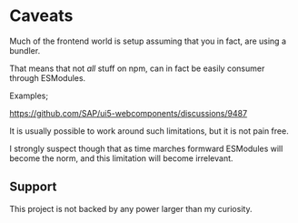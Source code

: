 # Caveats

Much of the frontend world is setup assuming that you in fact, are using a bundler.

That means that not _all_ stuff on npm, can in fact be easily consumer through ESModules.

Examples;

https://github.com/SAP/ui5-webcomponents/discussions/9487

It is usually possible to work around such limitations, but it is not pain free.

I strongly suspect though that as time marches formward ESModules will become the norm, and this limitation will become irrelevant.

## Support

This project is not backed by any power larger than my curiosity.
